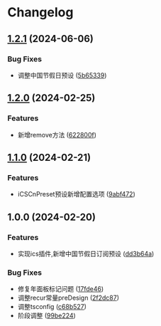 # Changelog

## [1.2.1](https://github.com/lspriv/wc-plugin-ics/compare/v1.2.0...v1.2.1) (2024-06-06)


### Bug Fixes

* 调整中国节假日预设 ([5b65339](https://github.com/lspriv/wc-plugin-ics/commit/5b653393a55216ff0ce78fb5b95ff5a86704b73f))

## [1.2.0](https://github.com/lspriv/wc-plugin-ics/compare/v1.1.0...v1.2.0) (2024-02-25)


### Features

* 新增remove方法 ([622800f](https://github.com/lspriv/wc-plugin-ics/commit/622800f56a548181a0cbd2ba3b35da9b2bc48620))

## [1.1.0](https://github.com/lspriv/wc-plugin-ics/compare/v1.0.0...v1.1.0) (2024-02-21)


### Features

* iCSCnPreset预设新增配置选项 ([9abf472](https://github.com/lspriv/wc-plugin-ics/commit/9abf4722c9af09a9230c7b5675ce229abfbd9a8c))

## 1.0.0 (2024-02-20)


### Features

* 实现ics插件,新增中国节假日订阅预设 ([dd3b64a](https://github.com/lspriv/wc-plugin-ics/commit/dd3b64aca1113cdefdd791f4c3ddca0da66cd126))


### Bug Fixes

* 修复年面板标记问题 ([17fde46](https://github.com/lspriv/wc-plugin-ics/commit/17fde4660d638127c9a28834cbade0b80ea475e1))
* 调整recur常量preDesign ([2f2dc87](https://github.com/lspriv/wc-plugin-ics/commit/2f2dc878b442d0db9d79f794515b08b3ce2c8409))
* 调整tsconfig ([c68b527](https://github.com/lspriv/wc-plugin-ics/commit/c68b527f8328710006e140e7fce7d9a267854211))
* 阶段调整 ([99be224](https://github.com/lspriv/wc-plugin-ics/commit/99be2243ad94b8bce7e5fd63b6f6275217c6ead6))
